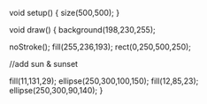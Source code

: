 void setup()
{
  size(500,500);
}

void draw()
{
background(198,230,255);

noStroke();
fill(255,236,193);
rect(0,250,500,250);

//add sun & sunset

fill(11,131,29);
ellipse(250,300,100,150);
fill(12,85,23);
ellipse(250,300,90,140);
}
